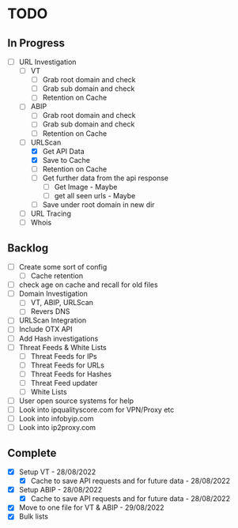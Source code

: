 # TODO
## In Progress
- [ ] URL Investigation
  - [ ] VT
    - [ ] Grab root domain and check
    - [ ] Grab sub domain and check
    - [ ] Retention on Cache
  - [ ] ABIP
    - [ ] Grab root domain and check
    - [ ] Grab sub domain and check
    - [ ] Retention on Cache
  - [ ] URLScan
    - [x] Get API Data
    - [x] Save to Cache
    - [ ] Retention on Cache
    - [ ] Get further data from the api response
      - [ ] Get Image - Maybe
      - [ ] get all seen urls - Maybe
    - [ ] Save under root domain in new dir
  - [ ] URL Tracing
  - [ ] Whois

## Backlog
- [ ] Create some sort of config
  - [ ] Cache retention 
- [ ] check age on cache and recall for old files
- [ ] Domain Investigation
  - [ ] VT, ABIP, URLScan
  - [ ] Revers DNS
- [ ] URLScan Integration
- [ ] Include OTX API
- [ ] Add Hash investigations
- [ ] Threat Feeds & White Lists
  - [ ] Threat Feeds for IPs
  - [ ] Threat Feeds for URLs
  - [ ] Threat Feeds for Hashes
  - [ ] Threat Feed updater
  - [ ] White Lists
- [ ] User open source systems for help
- [ ] Look into ipqualityscore.com for VPN/Proxy etc
- [ ] Look into infobyip.com 
- [ ] Look into ip2proxy.com

## Complete
- [x] Setup VT - 28/08/2022
  - [x] Cache to save API requests and for future data - 28/08/2022
- [x] Setup ABIP - 28/08/2022
  - [x] Cache to save API requests and for future data - 28/08/2022
- [x] Move to one file for VT & ABIP - 29/08/2022
- [x] Bulk lists